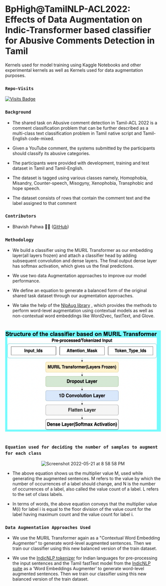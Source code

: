 # BpHigh@TamilNLP-ACL2022: Effects of Data Augmentation on Indic-Transformer based classifier for Abusive Comments Detection in Tamil
Kernels used for model training using Kaggle Notebooks and other experimental kernels as well as Kernels used for data augmentation purposes.

### `Repo-Visits`
[![Visits Badge](https://badges.pufler.dev/visits/bp-high/BpHigh_at_Dravidian_Lang_Tech_ACL-2022)](https://github.com/bp-high)

### `Background`
* The shared task on Abusive comment detection in Tamil-ACL 2022 is a comment classification problem that can be further described as a multi-class text classification problem in Tamil native script and Tamil-English code-mixed.



* Given a YouTube comment, the systems submitted by the participants should classify its abusive categories.



* The participants were provided with development, training and test dataset in Tamil and Tamil-English. 



* The dataset is tagged using various classes namely, Homophobia, Misandry, Counter-speech, Misogyny, Xenophobia, Transphobic and hope speech.



* The dataset consists of rows that contain the comment text and the label assigned to that comment

### `Contributors`
* Bhavish Pahwa :surfing_man: ([GitHub](https://github.com/bp-high))

### `Methodology`
* We build a classifier using the MURIL Transformer as our embedding layer(all layers frozen) and attach a classifier head by adding subsequent convolution and dense layers. The final output dense layer has softmax activation, which gives us the final predictions.



* We use two data Augmentation approaches to improve our model performance.



* We define an equation to generate a balanced form of the original shared task dataset through our augmentation approaches.



* We take the help of the [NlpAug library](https://github.com/makcedward/nlpaug)
, which provides the methods to perform word-level augmentation using contextual models as well as non-contextual word embeddings like Word2vec, fastText, and Glove.

#
<p align="center">
<img src="https://github.com/bp-high/BpHigh_at_Dravidian_Lang_Tech_ACL-2022/blob/main/Resources/Classfier_Structure.png" 
     width="800" 
     alt="Classifier Structure"  
     align="center" />
 </p>
 
#
 
### `Equation used for deciding the number of samples to augment for each class`
<p align="center">
<img width="534" alt="Screenshot 2022-05-21 at 8 58 58 PM" src="https://user-images.githubusercontent.com/53102161/169658483-0489b289-91c3-4532-8fed-0a6ee2bfe40c.png">
</p>

* The above equation shows us the multiplier value M, used while generating the augmented sentences. 
M refers to the value by which the number of occurrences of a label should change, and N is the number of occurrences of a label, also called the value count of a label. 
L refers to the set of class labels.


* In terms of words, the above equation conveys that the multiplier value M(i) for label i is equal to the floor division of the value count for the label having maximum count and the value count for label i.

### `Data Augmentation Approaches Used`
* We use the MURIL Transformer again as a "Contextual Word Embedding Augmenter" to generate word-level augmented sentences. Then we train our classifier using this new balanced version of the train dataset.

* We use the [IndicNLP tokenizer](https://indic-nlp-library.readthedocs.io/en/latest/indicnlp.tokenize.html) for Indian languages for pre-processing the input sentences and the Tamil fastText model from the [IndicNLP suite](https://indicnlp.ai4bharat.org/fasttext/) as a ’Word Embeddings Augmenter’ to generate word-level augmented sentences. Then we train our classifier using this new balanced version of the train dataset.





 


